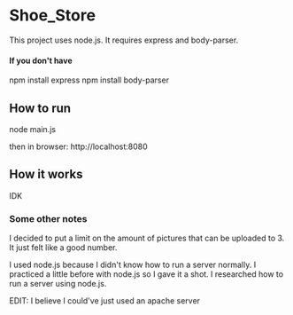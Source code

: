 # Shoe_Store

This project uses node.js.
It requires express and body-parser.

<h4>If you don't have</h4>
npm install express
npm install body-parser

<h2>How to run</h2>
node main.js

then in browser: http://localhost:8080

<h2>How it works</h2>
IDK

<h3>Some other notes</h3>

I decided to put a limit on the amount of pictures that can be uploaded to 3. It just felt like a good number.

I used node.js because I didn't know how to run a server normally. I practiced a little before
with node.js so I gave it a shot. I researched how to run a server using node.js.

EDIT: I believe I could've just used an apache server
